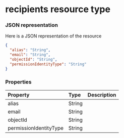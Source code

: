 # recipients resource type



### JSON representation

Here is a JSON representation of the resource

<!-- {
  "blockType": "resource",
  "optionalProperties": [

  ],
  "@odata.type": "microsoft.graph.recipients"
}-->

```json
{
  "alias": "String",
  "email": "String",
  "objectId": "String",
  "permissionIdentityType": "String"
}

```
### Properties
| Property	   | Type	|Description|
|:---------------|:--------|:----------|
|alias|String||
|email|String||
|objectId|String||
|permissionIdentityType|String||

<!-- uuid: 25f1528c-dfe7-402f-810d-25f63638d907
2015-10-16 22:29:35 UTC -->
<!-- {
  "type": "#page.annotation",
  "description": "recipients resource",
  "keywords": "",
  "section": "documentation",
  "tocPath": ""
}-->